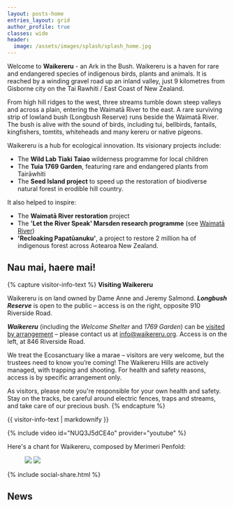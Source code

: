 ```yaml
---
layout: posts-home
entries_layout: grid
author_profile: true
classes: wide
header:
  image: /assets/images/splash/splash_home.jpg
---
```


Welcome to **Waikereru** - an Ark in the Bush. Waikereru is a haven for rare and endangered species of indigenous birds, plants and animals. It is reached by a winding gravel road up an inland valley, just 9 kilometres from Gisborne city on the Tai Rawhiti / East Coast of New Zealand.

From high hill ridges to the west, three streams tumble down steep valleys and across a plain, entering the Waimatā River to the east. A rare surviving strip of lowland bush (Longbush Reserve) runs beside the Waimatā River. The bush is alive with the sound of birds, including tui, bellbirds, fantails, kingfishers, tomtits, whiteheads and many kereru or native pigeons. 

Waikereru is a hub for ecological innovation. Its visionary projects include:
- The **Wild Lab Tiaki Taiao** wilderness programme for local children
- The **Tuia 1769 Garden**, featuring rare and endangered plants from Tairāwhiti
- The **Seed Island project** to speed up the restoration of biodiverse natural forest in erodible hill country.

It also helped to inspire:
- The **Waimatā River restoration** project
- The **'Let the River Speak' Marsden research programme** (see [Waimatā River](/river/))
- **'Recloaking Papatūanuku'**, a project to restore 2 million ha of indigenous forest across Aotearoa New Zealand.


## Nau mai, haere mai!

{% capture visitor-info-text %}
**Visiting Waikereru**

Waikereru is on land owned by Dame Anne and Jeremy Salmond.  ***Longbush Reserve*** is open to the public – access is on the right, opposite 910 Riverside Road.

***Waikereru*** (including the *Welcome Shelter* and *1769 Garden*) can be [visited by arrangement](mailto:info@waikereru.org) – please contact us at [info@waikereru.org](mailto:info@waikereru.org). Access is on the left, at 846 Riverside Road.

We treat the Ecosanctuary like a marae – visitors are very welcome, but the trustees need to know you’re coming! The Waikereru Hills are actively managed, with trapping and shooting. For health and safety reasons, access is by specific arrangement only.

As visitors, please note you're responsible for your own health and safety.  Stay on the tracks, be careful around electric fences, traps and streams, and take care of our precious bush.
{% endcapture %}

<div class="notice--danger">
  {{ visitor-info-text | markdownify }}
</div>


{% include video id="NUQ3J5dCE4o" provider="youtube" %}

Here's a chant for Waikereru, composed by Merimeri Penfold:

<figure class="half">
    <a href="/assets/images/home/karanga-meri-meri-01.png"><img src="/assets/images/home/karanga-meri-meri-01.png"></a>
    <a href="/assets/images/home/karanga-meri-meri-02.png"><img src="/assets/images/home/karanga-meri-meri-02.png"></a>
</figure>

{% include social-share.html %}

## News